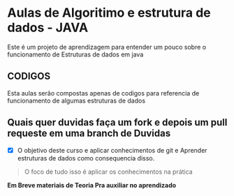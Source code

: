 # Aulas de Algoritimo e estrutura de dados - JAVA

Este é um projeto de aprendizagem para entender um pouco sobre o funcionamento de Estruturas de dados em java

## CODIGOS

Esta aulas serão compostas apenas de codigos para referencia de funcionamento de algumas estruturas de dados

## Quais quer duvidas faça um fork e depois um pull requeste em uma branch de Duvidas

- [x] O objetivo deste curso e aplicar conhecimentos de git e Aprender estruturas de dados como consequencia disso.

> O foco de tudo isso é aplicar os conhecimentos na prática

**Em Breve materiais de Teoria Pra auxiliar no aprendizado**